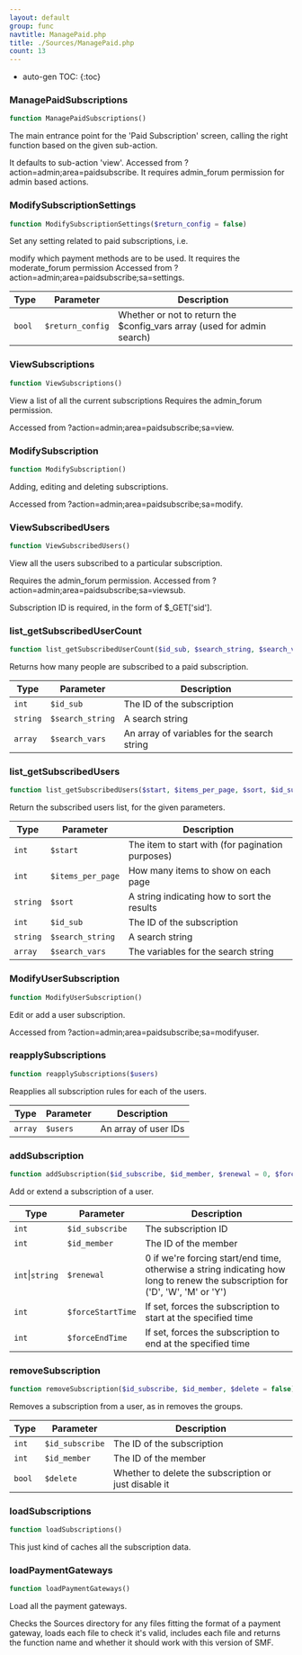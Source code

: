 ```yaml
---
layout: default
group: func
navtitle: ManagePaid.php
title: ./Sources/ManagePaid.php
count: 13
---
```

* auto-gen TOC:
{:toc}
### ManagePaidSubscriptions

```php
function ManagePaidSubscriptions()
```
The main entrance point for the 'Paid Subscription' screen, calling
the right function based on the given sub-action.

It defaults to sub-action 'view'.
Accessed from ?action=admin;area=paidsubscribe.
It requires admin_forum permission for admin based actions.

### ModifySubscriptionSettings

```php
function ModifySubscriptionSettings($return_config = false)
```
Set any setting related to paid subscriptions, i.e.

modify which payment methods are to be used.
It requires the moderate_forum permission
Accessed from ?action=admin;area=paidsubscribe;sa=settings.

Type|Parameter|Description
---|---|---
`bool`|`$return_config`|Whether or not to return the $config_vars array (used for admin search)

### ViewSubscriptions

```php
function ViewSubscriptions()
```
View a list of all the current subscriptions
Requires the admin_forum permission.

Accessed from ?action=admin;area=paidsubscribe;sa=view.

### ModifySubscription

```php
function ModifySubscription()
```
Adding, editing and deleting subscriptions.

Accessed from ?action=admin;area=paidsubscribe;sa=modify.

### ViewSubscribedUsers

```php
function ViewSubscribedUsers()
```
View all the users subscribed to a particular subscription.

Requires the admin_forum permission.
Accessed from ?action=admin;area=paidsubscribe;sa=viewsub.

Subscription ID is required, in the form of $_GET['sid'].

### list_getSubscribedUserCount

```php
function list_getSubscribedUserCount($id_sub, $search_string, $search_vars = array())
```
Returns how many people are subscribed to a paid subscription.



Type|Parameter|Description
---|---|---
`int`|`$id_sub`|The ID of the subscription
`string`|`$search_string`|A search string
`array`|`$search_vars`|An array of variables for the search string

### list_getSubscribedUsers

```php
function list_getSubscribedUsers($start, $items_per_page, $sort, $id_sub, $search_string, $search_vars = array())
```
Return the subscribed users list, for the given parameters.



Type|Parameter|Description
---|---|---
`int`|`$start`|The item to start with (for pagination purposes)
`int`|`$items_per_page`|How many items to show on each page
`string`|`$sort`|A string indicating how to sort the results
`int`|`$id_sub`|The ID of the subscription
`string`|`$search_string`|A search string
`array`|`$search_vars`|The variables for the search string

### ModifyUserSubscription

```php
function ModifyUserSubscription()
```
Edit or add a user subscription.

Accessed from ?action=admin;area=paidsubscribe;sa=modifyuser.

### reapplySubscriptions

```php
function reapplySubscriptions($users)
```
Reapplies all subscription rules for each of the users.



Type|Parameter|Description
---|---|---
`array`|`$users`|An array of user IDs

### addSubscription

```php
function addSubscription($id_subscribe, $id_member, $renewal = 0, $forceStartTime = 0, $forceEndTime = 0)
```
Add or extend a subscription of a user.



Type|Parameter|Description
---|---|---
`int`|`$id_subscribe`|The subscription ID
`int`|`$id_member`|The ID of the member
`int`\|`string`|`$renewal`|0 if we're forcing start/end time, otherwise a string indicating how long to renew the subscription for ('D', 'W', 'M' or 'Y')
`int`|`$forceStartTime`|If set, forces the subscription to start at the specified time
`int`|`$forceEndTime`|If set, forces the subscription to end at the specified time

### removeSubscription

```php
function removeSubscription($id_subscribe, $id_member, $delete = false)
```
Removes a subscription from a user, as in removes the groups.



Type|Parameter|Description
---|---|---
`int`|`$id_subscribe`|The ID of the subscription
`int`|`$id_member`|The ID of the member
`bool`|`$delete`|Whether to delete the subscription or just disable it

### loadSubscriptions

```php
function loadSubscriptions()
```
This just kind of caches all the subscription data.



### loadPaymentGateways

```php
function loadPaymentGateways()
```
Load all the payment gateways.

Checks the Sources directory for any files fitting the format of a payment gateway,
loads each file to check it's valid, includes each file and returns the
function name and whether it should work with this version of SMF.

